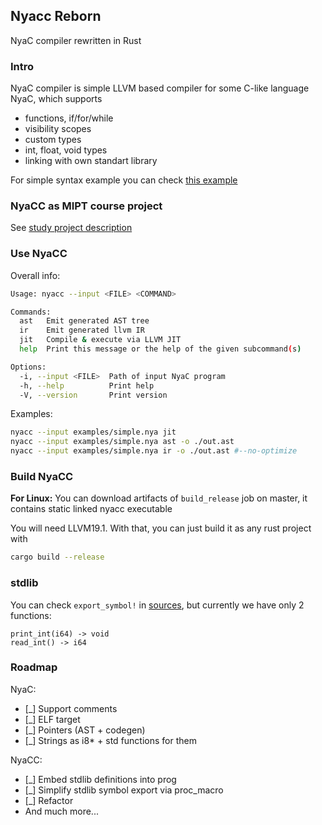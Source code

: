 ## Nyacc Reborn

NyaC compiler rewritten in Rust

### Intro
NyaC compiler is simple LLVM based compiler for some C-like language NyaC, which supports
- functions, if/for/while
- visibility scopes
- custom types
- int, float, void types
- linking with own standart library

For simple syntax example you can check [this example](examples/simple.nya)

### NyaCC as MIPT course project
See [study project description](proj_description.md)

### Use NyaCC
Overall info:
```bash
Usage: nyacc --input <FILE> <COMMAND>

Commands:
  ast   Emit generated AST tree
  ir    Emit generated llvm IR
  jit   Compile & execute via LLVM JIT
  help  Print this message or the help of the given subcommand(s)

Options:
  -i, --input <FILE>  Path of input NyaC program
  -h, --help          Print help
  -V, --version       Print version
```
Examples:
```bash
nyacc --input examples/simple.nya jit
nyacc --input examples/simple.nya ast -o ./out.ast
nyacc --input examples/simple.nya ir -o ./out.ast #--no-optimize
```

### Build NyaCC
**For Linux:** You can download artifacts of `build_release` job on master, it contains static linked nyacc executable

You will need LLVM19.1. With that, you can just build it as any rust project with 
```bash
cargo build --release
```

### stdlib
You can check `export_symbol!` in [sources](lib/nyastd/src/lib.rs), but currently we have only 2 functions:
```
print_int(i64) -> void
read_int() -> i64
```

### Roadmap
NyaC:
- [_] Support comments
- [_] ELF target
- [_] Pointers (AST + codegen)
- [_] Strings as i8* + std functions for them

NyaCC:
- [_] Embed stdlib definitions into prog
- [_] Simplify stdlib symbol export via proc_macro
- [_] Refactor
- And much more...